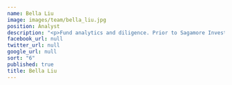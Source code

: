 ```yaml
---
name: Bella Liu
image: images/team/bella_liu.jpg
position: Analyst
description: "<p>Fund analytics and diligence. Prior to Sagamore Investments, she was an analyst at Copal Partners where she was involved in company analysis and valuation. </p><p>She received a BA in Economics from Beijing Foreign Studies University and an MSc in Investment Management from Cass Business School, London City University.</p>"
facebook_url: null
twitter_url: null
google_url: null
sort: "6"
published: true
title: Bella Liu
---
```


